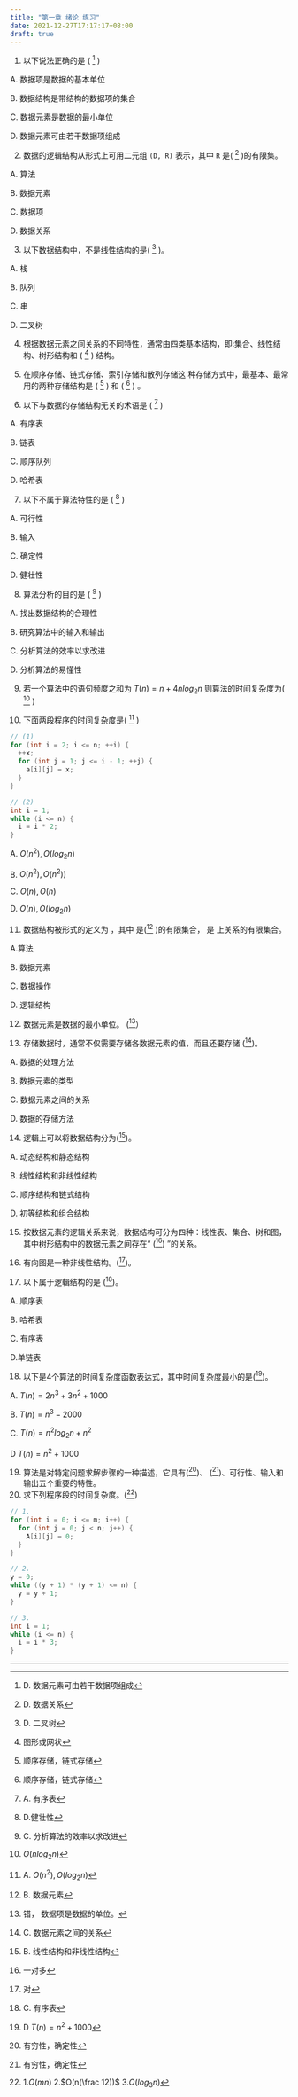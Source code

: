 ```yaml
---
title: "第一章 绪论 练习"
date: 2021-12-27T17:17:17+08:00
draft: true
---
```


<!--more-->

1. 以下说法正确的是 ( [^1] )

A. 数据项是数据的基本单位

B. 数据结构是带结构的数据项的集合

C. 数据元素是数据的最小单位

D. 数据元素可由若干数据项组成

2. 数据的逻辑结构从形式上可用二元组 `(D, R)` 表示，其中 `R` 是( [^2] )的有限集。

A. 算法

B. 数据元素

C. 数据项

D. 数据关系

3. 以下数据结构中，不是线性结构的是( [^3] )。

A. 栈

B. 队列

C. 串

D. 二叉树

4. 根据数据元素之间关系的不同特性，通常由四类基本结构，即:集合、线性结构、树形结构和 ( [^4] ) 结构。

5. 在顺序存储、链式存储、索引存储和散列存储这 种存储方式中，最基本、最常用的两种存储结构是 ( [^5] )  和  ( [^5] ) 。

6. 以下与数据的存储结构无关的术语是  ( [^6] ) 

A. 有序表

B. 链表

C. 顺序队列

D. 哈希表

7. 以下不属于算法特性的是  ( [^7] ) 

A. 可行性

B. 输入

C. 确定性

D. 健壮性

8. 算法分析的目的是 ( [^8] )

A. 找出数据结构的合理性

B. 研究算法中的输入和输出

C. 分析算法的效率以求改进

D. 分析算法的易懂性

9. 若一个算法中的语句频度之和为 $T(n) = n + 4nlog_2{n}$ 则算法的时间复杂度为( [^9] )

10. 下面两段程序的时间复杂度是( [^10] )

```c
// (1)
for (int i = 2; i <= n; ++i) {
  ++x;
  for (int j = 1; j <= i - 1; ++j) {
    a[i][j] = x;
  }
}

// (2)
int i = 1;
while (i <= n) {
  i = i * 2;
}
```

A. $O(n^2), O(log_2{n})$

B. $O(n^2), O(n^2))$

C. $O(n), O(n)$

D. $O(n), O(log_2{n})$

11. 数据结构被形式的定义为 ，其中 是([^11] )的有限集合， 是 上关系的有限集合。

A.算法 

B. 数据元素 

C. 数据操作 

D. 逻辑结构

12. 数据元素是数据的最小单位。 ([^12]）

13. 存储数据时，通常不仅需要存储各数据元素的值，而且还要存储 ([^13])。

A. 数据的处理方法 

B. 数据元素的类型 

C. 数据元素之间的关系 

D. 数据的存储方法

14. 逻輯上可以将数据结构分为([^14])。

A. 动态结构和静态结构

B. 线性结构和非线性结构

C. 顺序结构和链式结构

D. 初等结构和组合结构

15. 按数据元素的逻辑关系来说，数据结构可分为四种：线性表、集合、树和图，其中树形结构中的数据元素之间存在“ ([^15]) ”的关系。

16. 有向图是一种非线性结构。([^16])。

17. 以下属于逻輯结构的是 ([^17])。

A. 顺序表

B. 哈希表

C. 有序表

D.单链表

18. 以下是4个算法的时间复杂度函数表达式，其中时间复杂度最小的是([^18])。

A. $T(n) = 2n^3 + 3n^2 + 1000$

B. $T(n) = n^3 - 2000$

C. $T(n) = n^2log_2{n}+n^2$

D $T(n) = n^2 + 1000$

19. 算法是对特定问题求解步骤的一种描述，它具有([^19])、 ([^19])、可行性、输入和输出五个重要的特性。
20. 求下列程序段的时间复杂度。([^20])

```c
// 1.
for (int i = 0; i <= m; i++) {
  for (int j = 0; j < n; j++) {
    A[i][j] = 0;
  }
}

// 2.
y = 0;
while ((y + 1) * (y + 1) <= n) {
  y = y + 1;
}

// 3.
int i = 1;
while (i <= n) {
  i = i * 3;
}
```

----

[^1]: D. 数据元素可由若干数据项组成
[^2]: D. 数据关系
[^3]: D. 二叉树
[^4]: 图形或网状
[^5]: 顺序存储，链式存储
[^6]: A. 有序表
[^7]: D.健壮性
[^8]: C. 分析算法的效率以求改进
[^9]: $O(nlog_2{n})$ 
[^10]: A. $O(n^2), O(log_2{n})$ 
[^11]: B. 数据元素
[^12]: 错， 数据项是数据的单位。
[^13]: C. 数据元素之间的关系
[^14]: B. 线性结构和非线性结构
[^15]: 一对多
[^16]: 对
[^17]: C. 有序表
[^18]: D $T(n) = n^2 + 1000$
[^19]: 有穷性，确定性
[^20]: 1.$O(mn)$ 2.$O(n(\frac 12))$ 3.$O(log_3{n})$



